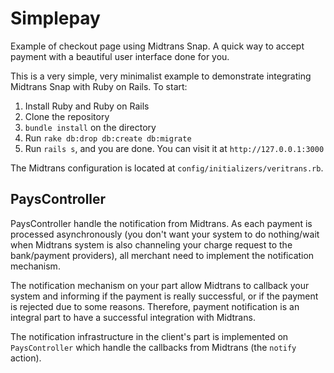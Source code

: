 # Simplepay

Example of checkout page using Midtrans Snap. A quick way to accept payment with
a beautiful user interface done for you.

This is a very simple, very minimalist example to demonstrate integrating
Midtrans Snap with Ruby on Rails. To start:

1. Install Ruby and Ruby on Rails
2. Clone the repository
3. `bundle install` on the directory
4. Run `rake db:drop db:create db:migrate`
5. Run `rails s`, and you are done. You can visit it at `http://127.0.0.1:3000`

The Midtrans configuration is located at `config/initializers/veritrans.rb`. 

## PaysController

PaysController handle the notification from Midtrans. As each payment is processed
asynchronously (you don't want your system to do nothing/wait when Midtrans system
is also channeling your charge request to the bank/payment providers), all merchant
need to implement the notification mechanism.

The notification mechanism on your part allow Midtrans to callback your system
and informing if the payment is really successful, or if the payment is rejected
due to some reasons. Therefore, payment notification is an integral part to
have a successful integration with Midtrans.

The notification infrastructure in the client's part is implemented on
`PaysController` which handle the callbacks from Midtrans (the `notify` action).
